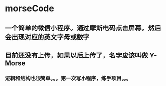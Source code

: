 # morseCode
## 一个简单的微信小程序。通过摩斯电码点击屏幕，然后会出现对应的英文字母或数字
## 目前还没有上传，如果以后上传了，名字应该叫做  Y-Morse
### 逻辑和结构也很简单。。。第一次写小程序，练手项目。。。
